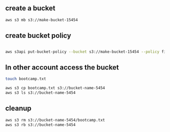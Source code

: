 ## create a bucket
```sh
aws s3 mb s3://make-bucket-15454

```

## create bucket policy 
```sh

aws s3api put-bucket-policy --bucket s3://make-bucket-15454 --policy file://policy.json
```


## In other account access the bucket
```sh
touch bootcamp.txt

aws s3 cp bootcamp.txt s3://bucket-name-5454
aws s3 ls s3://bucket-name-5454
```

## cleanup
```sh
aws s3 rm s3://bucket-name-5454/bootcamp.txt
aws s3 rb s3://bucket-name-5454
```